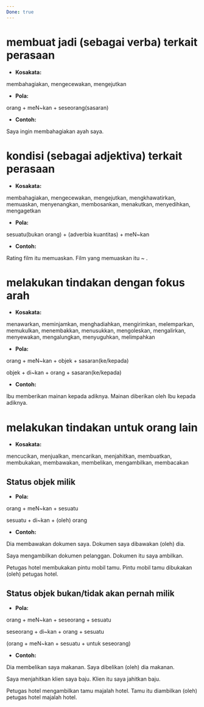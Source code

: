 ```yaml
---
Done: true
---
```


# membuat jadi (sebagai verba) terkait perasaan

- **Kosakata:**

membahagiakan, mengecewakan, mengejutkan

- **Pola:**

orang + meN~kan + seseorang(sasaran)

- **Contoh:**

Saya ingin membahagiakan ayah saya.

# kondisi (sebagai adjektiva) terkait perasaan

- **Kosakata:**

membahagiakan, mengecewakan, mengejutkan, mengkhawatirkan, memuaskan, menyenangkan, membosankan, menakutkan, menyedihkan, mengagetkan

- **Pola:**

sesuatu(bukan orang) + (adverbia kuantitas) + meN~kan

- **Contoh:**

Rating film itu memuaskan.
Film yang memuaskan itu ~ .

# melakukan tindakan dengan fokus arah

- **Kosakata:**

menawarkan, meminjamkan, menghadiahkan, mengirimkan, melemparkan, memukulkan, menembakkan, menusukkan, mengoleskan, mengalirkan, menyewakan, mengalungkan, menyuguhkan, melimpahkan

- **Pola:**

orang + meN~kan + objek + sasaran(ke/kepada)

objek + di~kan + orang + sasaran(ke/kepada)

- **Contoh:**

Ibu memberikan mainan kepada adiknya.
Mainan diberikan oleh Ibu kepada adiknya.

# melakukan tindakan untuk orang lain

- **Kosakata:**

mencucikan, menjualkan, mencarikan, menjahitkan, membuatkan, membukakan, membawakan, membelikan, mengambilkan, membacakan

## Status objek milik

- **Pola:**

orang + meN~kan + sesuatu

sesuatu + di~kan + (oleh) orang

- **Contoh:**

Dia membawakan dokumen saya.
Dokumen saya dibawakan (oleh) dia.

Saya mengambilkan dokumen pelanggan.
Dokumen itu saya ambilkan.

Petugas hotel membukakan pintu mobil tamu.
Pintu mobil tamu dibukakan (oleh) petugas hotel.

## Status objek bukan/tidak akan pernah milik

- **Pola:**

orang + meN~kan + seseorang + sesuatu

seseorang + di~kan + orang + sesuatu

(orang + meN~kan + sesuatu + untuk seseorang)

- **Contoh:**

Dia membelikan saya makanan.
Saya dibelikan (oleh) dia makanan.

Saya menjahitkan klien saya baju.
Klien itu saya jahitkan baju.

Petugas hotel mengambilkan tamu majalah hotel.
Tamu itu diambilkan (oleh) petugas hotel majalah hotel.

